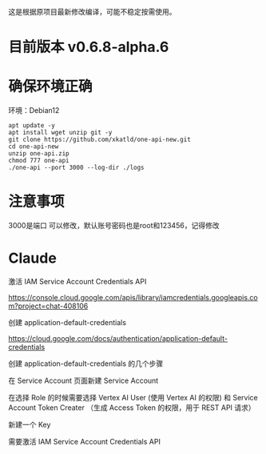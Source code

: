 这是根据原项目最新修改编译，可能不稳定按需使用。
# 目前版本 v0.6.8-alpha.6
# 确保环境正确
环境：Debian12
```shell
apt update -y
apt install wget unzip git -y
git clone https://github.com/xkatld/one-api-new.git
cd one-api-new
unzip one-api.zip
chmod 777 one-api
./one-api --port 3000 --log-dir ./logs
```
# 注意事项
3000是端口 可以修改，默认账号密码也是root和123456，记得修改

# Claude
激活 IAM Service Account Credentials API

https://console.cloud.google.com/apis/library/iamcredentials.googleapis.com?project=chat-408106

创建 application-default-credentials

https://cloud.google.com/docs/authentication/application-default-credentials

创建 application-default-credentials 的几个步骤

在 Service Account 页面新建 Service Account

在选择 Role 的时候需要选择 Vertex AI User (使用 Vertex AI 的权限) 和 Service Account Token Creater （生成 Access Token 的权限，用于 REST API 请求）

新建一个 Key

需要激活 IAM Service Account Credentials API
